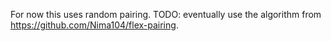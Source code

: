 For now this uses random pairing. TODO: eventually use the algorithm from https://github.com/Nima104/flex-pairing. 
